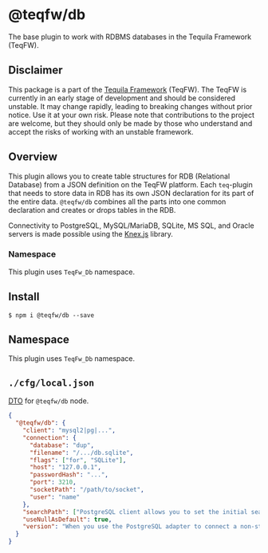 # @teqfw/db

The base plugin to work with RDBMS databases in the Tequila Framework (TeqFW).

## Disclaimer

This package is a part of the [Tequila Framework](https://flancer32.com/what-is-teqfw-f84ab4c66abf) (TeqFW). The TeqFW
is currently in an early stage of development and should be considered unstable. It may change rapidly, leading to
breaking changes without prior notice. Use it at your own risk. Please note that contributions to the project are
welcome, but they should only be made by those who understand and accept the risks of working with an unstable
framework.

## Overview

This plugin allows you to create table structures for RDB (Relational Database) from a JSON definition on the TeqFW
platform. Each `teq`-plugin that needs to store data in RDB has its own JSON declaration for its part of the entire
data. `@teqfw/db` combines all the parts into one common declaration and creates or drops tables in the RDB.

Connectivity to PostgreSQL, MySQL/MariaDB, SQLite, MS SQL, and Oracle servers is made possible using
the [Knex.js](https://knexjs.org/) library.

### Namespace

This plugin uses `TeqFw_Db` namespace.

## Install

```shell
$ npm i @teqfw/db --save 
```

## Namespace

This plugin uses `TeqFw_Db` namespace.

## `./cfg/local.json`

[DTO](src/Back/Dto/Config/Local.mjs) for `@teqfw/db` node.

```json
{
  "@teqfw/db": {
    "client": "mysql2|pg|...",
    "connection": {
      "database": "dup",
      "filename": "/.../db.sqlite",
      "flags": ["for", "SQLite"],
      "host": "127.0.0.1",
      "passwordHash": "...",
      "port": 3210,
      "socketPath": "/path/to/socket",
      "user": "name"
    },
    "searchPath": ["PostgreSQL client allows you to set the initial search path"],
    "useNullAsDefault": true,
    "version": "When you use the PostgreSQL adapter to connect a non-standard database."
  }
}
```
